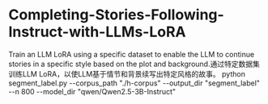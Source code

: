 # Completing-Stories-Following-Instruct-with-LLMs-LoRA
Train an LLM LoRA using a specific dataset to enable the LLM to continue stories in a specific style based on the plot and background.通过特定数据集训练LLM LoRA，以使LLM基于情节和背景续写出特定风格的故事。
python segment_label.py --corpus_path "./h-corpus" --output_dir "segment_label" --n 800 --model_dir "qwen/Qwen2.5-3B-Instruct" 
